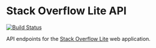 # Stack Overflow Lite API

[![Build Status](https://travis-ci.org/khwilo/stackoverflow-lite-api.svg?branch=ft-user-registration-endpoint-162693051)](https://travis-ci.org/khwilo/stackoverflow-lite-api)

API endpoints for the [Stack Overflow Lite](https://khwilo.github.io/stackoverflow-lite/UI/) web application.
